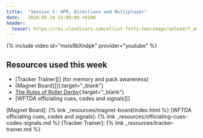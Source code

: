 ```yaml
---
title:  "Session 5: OPR, Directions and Multiplayer"
date:   2020-05-18 15:00:00 +0100
header:
  teaser: https://res.cloudinary.com/elliot-forty-two/image/upload/f_auto,q_auto,c_lfill,g_auto,r_5,w_800,h_450/officially-awesome/photos/P4150173_wfo5gy.jpg
---
```

<!-- more -->

{% include video id="mxis9bXndpk" provider="youtube" %}

## Resources used this week
- [Tracker Trainer][] (for memory and pack awareness)
- [Magnet Board][]{:target="_blank"}
- [The Rules of Roller Derby][]{:target="_blank"}
- [WFTDA officiating cues, codes and signals][]

[The Rules of Roller Derby]: <https://rules.wftda.com> "The Rules of Flat Track Roller Derby"
[Magnet Board]: {% link _resources/magnet-board/index.html %}
[WFTDA officiating cues, codes and signals]: {% link _resources/officiating-cues-codes-signals.md %}
[Tracker Trainer]: {% link _resources/tracker-trainer.md %}
